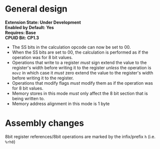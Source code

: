 # General design

**Extension State: Under Development**  
**Enabled by Default: Yes**  
**Requires: Base**  
**CPUID Bit: CP1.3**

- The SS bits in the calculation opcode can now be set to 00.
- When the SS bits are set to 00, the calculation is performed as if the operation was for 8 bit values.
- Operations that write to a register _must_ sign extend the value to the register's width before writing it to the register _unless_ the operation is `movz` in which case it _must_ zero extend the value to the register's width before writing it to the register.
- Operations that modify flags _must_ modify them as if the operation was for 8 bit values.
- Memory stores in this mode _must_ only affect the 8 bit section that is being written to.
- Memory address alignment in this mode is 1 byte


# Assembly changes

8bit register references/8bit operations are marked by the infix/prefix `h` (i.e. `%rh0`)
